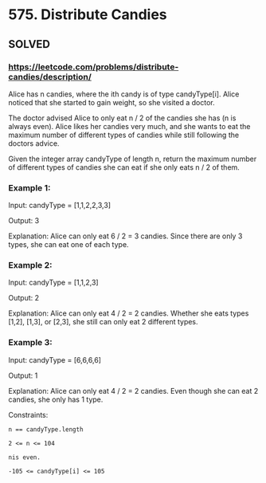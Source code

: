 # 575. Distribute Candies

## SOLVED
### https://leetcode.com/problems/distribute-candies/description/
Alice has n candies, where the ith candy is of type candyType[i]. Alice noticed that she started to gain weight, so she visited a doctor.



The doctor advised Alice to only eat n / 2 of the candies she has (n is always even). Alice likes her candies very much, and she wants to eat the maximum number of different types of candies while still following the doctors advice.



Given the integer array candyType of length n, return the maximum number of different types of candies she can eat if she only eats n / 2 of them.





### Example 1:





Input: candyType = [1,1,2,2,3,3]


Output: 3



Explanation: Alice can only eat 6 / 2 = 3 candies. Since there are only 3 types, she can eat one of each type.





### Example 2:





Input: candyType = [1,1,2,3]


Output: 2



Explanation: Alice can only eat 4 / 2 = 2 candies. Whether she eats types [1,2], [1,3], or [2,3], she still can only eat 2 different types.





### Example 3:





Input: candyType = [6,6,6,6]


Output: 1



Explanation: Alice can only eat 4 / 2 = 2 candies. Even though she can eat 2 candies, she only has 1 type.







Constraints:





	n == candyType.length

	2 <= n <= 104

	nis even.

	-105 <= candyType[i] <= 105



